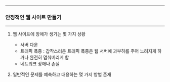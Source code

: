 -----
### 안정적인 웹 사이트 만들기
-----
1. 웹 사이트에 장애가 생기는 몇 가지 상황
   - 서버 다운
   - 트래픽 폭증 : 갑작스러운 트래픽 폭증은 웹 서버에 과부하를 주어 느려지게 하거나 완전히 멈춰버리게 함
   - 네트워크 장애나 손실

2. 일반적인 문제를 예측하고 대응하는 몇 가지 방법 존재
